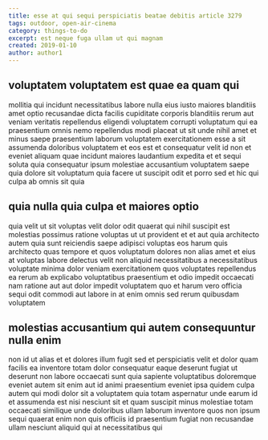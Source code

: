 ```yaml
---
title: esse at qui sequi perspiciatis beatae debitis article 3279
tags: outdoor, open-air-cinema
category: things-to-do
excerpt: est neque fuga ullam ut qui magnam
created: 2019-01-10
author: author1
---
```


## voluptatem voluptatem est quae ea quam qui

mollitia qui incidunt necessitatibus labore nulla eius iusto maiores blanditiis amet optio recusandae dicta facilis cupiditate corporis blanditiis rerum aut veniam veritatis repellendus eligendi voluptatem corrupti voluptatum qui ea praesentium omnis nemo repellendus modi placeat ut sit unde nihil amet et minus saepe praesentium laborum voluptatem exercitationem esse a sit assumenda doloribus voluptatem et eos est et consequatur velit id non et eveniet aliquam quae incidunt maiores laudantium expedita et et sequi soluta quia consequatur ipsum molestiae accusantium voluptatem saepe quia dolore sit voluptatum quia facere ut suscipit odit et porro sed et hic qui culpa ab omnis sit quia

## quia nulla quia culpa et maiores optio

quia velit ut sit voluptas velit dolor odit quaerat qui nihil suscipit est molestias possimus ratione voluptas ut ut provident et et aut quia architecto autem quia sunt reiciendis saepe adipisci voluptas eos harum quis architecto quas tempore et quos voluptatum dolores non alias amet et eius at voluptas labore delectus velit non aliquid necessitatibus a necessitatibus voluptate minima dolor veniam exercitationem quos voluptates repellendus ea rerum ab explicabo voluptatibus praesentium et odio impedit occaecati nam ratione aut aut dolor impedit voluptatem quo et harum vero officia sequi odit commodi aut labore in at enim omnis sed rerum quibusdam voluptatem

## molestias accusantium qui autem consequuntur nulla enim

non id ut alias et et dolores illum fugit sed et perspiciatis velit et dolor quam facilis ea inventore totam dolor consequatur eaque deserunt fugiat ut deserunt non labore occaecati sunt quia sapiente voluptatibus doloremque eveniet autem sit enim aut id animi praesentium eveniet ipsa quidem culpa autem qui modi dolor sit a voluptatem quia totam aspernatur unde earum id et assumenda est nisi nesciunt sit et quam suscipit minus molestiae totam occaecati similique unde doloribus ullam laborum inventore quos non ipsum sequi quaerat enim non quis officiis id praesentium fugiat non recusandae ullam nesciunt aliquid qui at necessitatibus qui
